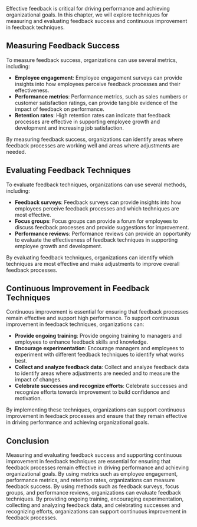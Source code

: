 
Effective feedback is critical for driving performance and achieving organizational goals. In this chapter, we will explore techniques for measuring and evaluating feedback success and continuous improvement in feedback techniques.

Measuring Feedback Success
--------------------------

To measure feedback success, organizations can use several metrics, including:

* **Employee engagement**: Employee engagement surveys can provide insights into how employees perceive feedback processes and their effectiveness.
* **Performance metrics**: Performance metrics, such as sales numbers or customer satisfaction ratings, can provide tangible evidence of the impact of feedback on performance.
* **Retention rates**: High retention rates can indicate that feedback processes are effective in supporting employee growth and development and increasing job satisfaction.

By measuring feedback success, organizations can identify areas where feedback processes are working well and areas where adjustments are needed.

Evaluating Feedback Techniques
------------------------------

To evaluate feedback techniques, organizations can use several methods, including:

* **Feedback surveys**: Feedback surveys can provide insights into how employees perceive feedback processes and which techniques are most effective.
* **Focus groups**: Focus groups can provide a forum for employees to discuss feedback processes and provide suggestions for improvement.
* **Performance reviews**: Performance reviews can provide an opportunity to evaluate the effectiveness of feedback techniques in supporting employee growth and development.

By evaluating feedback techniques, organizations can identify which techniques are most effective and make adjustments to improve overall feedback processes.

Continuous Improvement in Feedback Techniques
---------------------------------------------

Continuous improvement is essential for ensuring that feedback processes remain effective and support high performance. To support continuous improvement in feedback techniques, organizations can:

* **Provide ongoing training**: Provide ongoing training to managers and employees to enhance feedback skills and knowledge.
* **Encourage experimentation**: Encourage managers and employees to experiment with different feedback techniques to identify what works best.
* **Collect and analyze feedback data**: Collect and analyze feedback data to identify areas where adjustments are needed and to measure the impact of changes.
* **Celebrate successes and recognize efforts**: Celebrate successes and recognize efforts towards improvement to build confidence and motivation.

By implementing these techniques, organizations can support continuous improvement in feedback processes and ensure that they remain effective in driving performance and achieving organizational goals.

Conclusion
----------

Measuring and evaluating feedback success and supporting continuous improvement in feedback techniques are essential for ensuring that feedback processes remain effective in driving performance and achieving organizational goals. By using metrics such as employee engagement, performance metrics, and retention rates, organizations can measure feedback success. By using methods such as feedback surveys, focus groups, and performance reviews, organizations can evaluate feedback techniques. By providing ongoing training, encouraging experimentation, collecting and analyzing feedback data, and celebrating successes and recognizing efforts, organizations can support continuous improvement in feedback processes.
